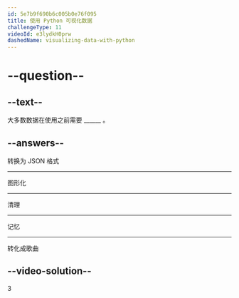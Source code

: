 ```yaml
---
id: 5e7b9f690b6c005b0e76f095
title: 使用 Python 可视化数据
challengeType: 11
videoId: e3lydkH0prw
dashedName: visualizing-data-with-python
---
```


# --question--

## --text--

大多数数据在使用之前需要 \_\_\_\_\_\_ 。

## --answers--

转换为 JSON 格式

---

图形化

---

清理

---

记忆

---

转化成歌曲

## --video-solution--

3

